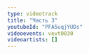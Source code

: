```yaml
---
type: videotrack
title: "Часть 3"
youtubeId: "PFA5uqjYUDs"
videoevents: vevt0030
videoartists: []
---
```

